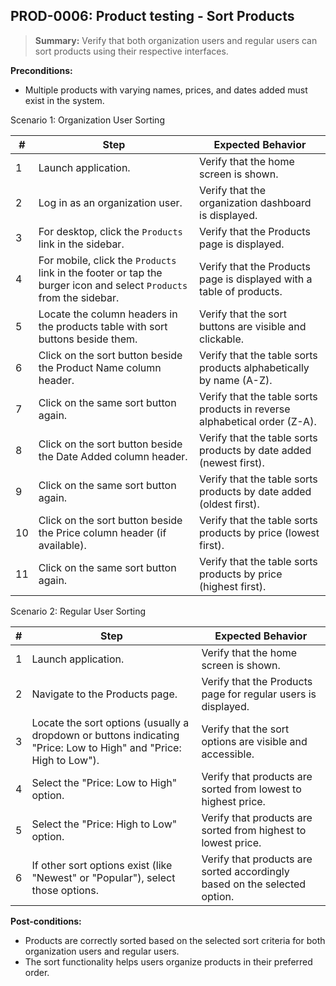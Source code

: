 ## **PROD-0006:** Product testing - Sort Products

> **Summary:** Verify that both organization users and regular users can sort products using their respective interfaces.

**Preconditions:**

- Multiple products with varying names, prices, and dates added must exist in the system.

Scenario 1: Organization User Sorting

| #   | Step                                                                                                               | Expected Behavior                                                         |
| --- | ------------------------------------------------------------------------------------------------------------------ | ------------------------------------------------------------------------- |
| 1   | Launch application.                                                                                                | Verify that the home screen is shown.                                     |
| 2   | Log in as an organization user.                                                                                    | Verify that the organization dashboard is displayed.                      |
| 3   | For desktop, click the `Products` link in the sidebar.                                                             | Verify that the Products page is displayed.                               |
| 4   | For mobile, click the `Products` link in the footer or tap the burger icon and select `Products` from the sidebar. | Verify that the Products page is displayed with a table of products.      |
| 5   | Locate the column headers in the products table with sort buttons beside them.                                     | Verify that the sort buttons are visible and clickable.                   |
| 6   | Click on the sort button beside the Product Name column header.                                                    | Verify that the table sorts products alphabetically by name (A-Z).        |
| 7   | Click on the same sort button again.                                                                               | Verify that the table sorts products in reverse alphabetical order (Z-A). |
| 8   | Click on the sort button beside the Date Added column header.                                                      | Verify that the table sorts products by date added (newest first).        |
| 9   | Click on the same sort button again.                                                                               | Verify that the table sorts products by date added (oldest first).        |
| 10  | Click on the sort button beside the Price column header (if available).                                            | Verify that the table sorts products by price (lowest first).             |
| 11  | Click on the same sort button again.                                                                               | Verify that the table sorts products by price (highest first).            |

Scenario 2: Regular User Sorting

| #   | Step                                                                                                              | Expected Behavior                                                         |
| --- | ----------------------------------------------------------------------------------------------------------------- | ------------------------------------------------------------------------- |
| 1   | Launch application.                                                                                               | Verify that the home screen is shown.                                     |
| 2   | Navigate to the Products page.                                                                                    | Verify that the Products page for regular users is displayed.             |
| 3   | Locate the sort options (usually a dropdown or buttons indicating "Price: Low to High" and "Price: High to Low"). | Verify that the sort options are visible and accessible.                  |
| 4   | Select the "Price: Low to High" option.                                                                           | Verify that products are sorted from lowest to highest price.             |
| 5   | Select the "Price: High to Low" option.                                                                           | Verify that products are sorted from highest to lowest price.             |
| 6   | If other sort options exist (like "Newest" or "Popular"), select those options.                                   | Verify that products are sorted accordingly based on the selected option. |

**Post-conditions:**

- Products are correctly sorted based on the selected sort criteria for both organization users and regular users.
- The sort functionality helps users organize products in their preferred order.
